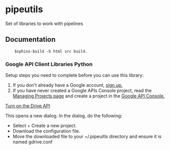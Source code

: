 # pipeutils
Set of libraries to work with pipelines


## Documentation 

```
    $sphinx-build -b html src build.
```

### Google API Client Libraries Python

Setup steps you need to complete before you can use this library:

1. If you don't already have a Google account, [sign up.](https://www.google.com/accounts)
2. If you have never created a Google APIs Console project, read the [Managing Projects page](https://developers.google.com/console/help/managing-projects) and create a project in the [Google API Console.](https://console.developers.google.com/)

[Turn on the Drive API](https://developers.google.com/drive/api/v3/quickstart/python)

This opens a new dialog. In the dialog, do the following:
* Select + Create a new project.
* Download the configuration file.
* Move the downloaded file to your ~/.pipeuitls directory and ensure it is named gdrive.conf